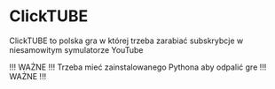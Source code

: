 # ClickTUBE
ClickTUBE to polska gra w której trzeba zarabiać subskrybcje w niesamowitym symulatorze YouTube

!!! WAŻNE !!!
Trzeba mieć zainstalowanego Pythona aby odpalić gre
!!! WAŻNE !!!
